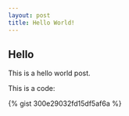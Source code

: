 ```yaml
---
layout: post
title: Hello World!
---
```


## Hello

This is a hello world post.

This is a code:

{% gist 300e29032fd15df5af6a %}
